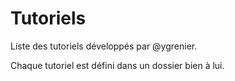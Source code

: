 # Tutoriels

Liste des tutoriels développés par @ygrenier.

Chaque tutoriel est défini dans un dossier bien à lui.

